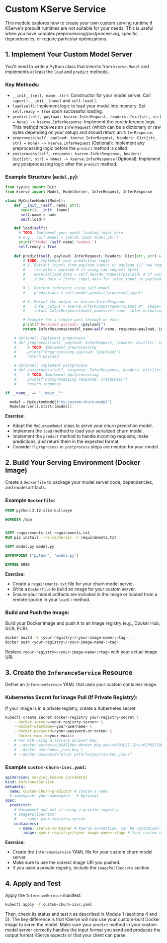 # Custom KServe Service

This module explores how to create your own custom serving runtime if KServe's prebuilt runtimes are not suitable for your needs. This is useful when you have complex preprocessing/postprocessing, specific dependencies, or require particular optimizations.

## 1. Implement Your Custom Model Server

You'll need to write a Python class that inherits from `kserve.Model` and implements at least the `load` and `predict` methods.

### Key Methods:
-   `__init__(self, name: str)`: Constructor for your model server. Call `super().__init__(name)` and `self.load()`.
-   `load(self)`: Implement logic to load your model into memory. Set `self.ready = True` upon successful loading.
-   `predict(self, payload: kserve.InferRequest, headers: Dict[str, str] = None) -> kserve.InferResponse`: Implement the core inference logic. This method receives an `InferRequest` (which can be a dictionary or raw bytes depending on your setup) and should return an `InferResponse`.
-   `preprocess(self, payload: kserve.InferRequest, headers: Dict[str, str] = None) -> kserve.InferRequest` (Optional): Implement any preprocessing logic before the `predict` method is called.
-   `postprocess(self, response: kserve.InferResponse, headers: Dict[str, str] = None) -> kserve.InferResponse` (Optional): Implement any postprocessing logic after the `predict` method.

### Example Structure (`model.py`):

```python
from typing import Dict
from kserve import Model, ModelServer, InferRequest, InferResponse

class MyCustomModel(Model):
    def __init__(self, name: str):
       super().__init__(name)
       self.name = name
       self.load()

    def load(self):
      # TODO: Implement your model loading logic here
      # e.g., self.model = joblib.load('model.pkl')
      print(f"Model {self.name} loaded.")
      self.ready = True
    
    def predict(self, payload: InferRequest, headers: Dict[str, str] = None) -> InferResponse:
        # TODO: Implement your prediction logic
        # 1. Extract inputs from payload.inputs or payload (if raw request)
        #    raw_data = payload # if using raw request bytes
        #    deserialized_data = self.decode_request(payload) # if using kserve.InferInput
        #    input_data = [infer_input.data for infer_input in payload.inputs if infer_input.name == "your_input_name"]

        # 2. Perform inference using self.model
        #    predictions = self.model.predict(processed_input)

        # 3. Format the output as kserve.InferResponse
        #    infer_output = kserve.InferOutput(name="output-0", shape=list(predictions.shape), datatype="FP32", data=predictions.tolist())
        #    return InferResponse(model_name=self.name, infer_outputs=[infer_output])

        # Example for a simple pass-through or echo
        print(f"Received payload: {payload}")
        return InferResponse(model_name=self.name, response=payload, infer_outputs=[]) # Adjust as needed

    # Optional: Implement preprocess
    # def preprocess(self, payload: InferRequest, headers: Dict[str, str] = None) -> InferRequest:
    #     # TODO: Implement preprocessing
    #     print(f"Preprocessing payload: {payload}")
    #     return payload

    # Optional: Implement postprocess
    # def postprocess(self, response: InferResponse, headers: Dict[str, str] = None) -> InferResponse:
    #     # TODO: Implement postprocessing
    #     print(f"Postprocessing response: {response}")
    #     return response

if __name__ == "__main__":

  model = MyCustomModel("my-custom-churn-model")
  ModelServer().start([model])
```

**Exercise:**
-   Adapt the `MyCustomModel` class to serve your churn prediction model.
-   Implement the `load` method to load your serialized churn model.
-   Implement the `predict` method to handle incoming requests, make predictions, and return them in the expected format.
-   Consider if `preprocess` or `postprocess` steps are needed for your model.

## 2. Build Your Serving Environment (Docker Image)

Create a `Dockerfile` to package your model server code, dependencies, and model artifacts.

### Example `Dockerfile`:

```Dockerfile
FROM python:3.12-slim-bullseye

WORKDIR /app


COPY requirements.txt requirements.txt
RUN pip install --no-cache-dir -r requirements.txt

COPY model.py model.py

ENTRYPOINT ["python", "model.py"] 

EXPOSE 8080
```

**Exercise:**
-   Create a `requirements.txt` file for your churn model server.
-   Write a `Dockerfile` to build an image for your custom server.
-   Ensure your model artifacts are included in the image or loaded from a remote source in your `load()` method.

### Build and Push the Image:
Build your Docker image and push it to an image registry (e.g., Docker Hub, GCR, ECR).
```bash
docker build -t <your-registry>/<your-image-name>:<tag> .
docker push <your-registry>/<your-image-name>:<tag>
```
Replace `<your-registry>/<your-image-name>:<tag>` with your actual image URI.

## 3. Create the `InferenceService` Resource

Define an `InferenceService` YAML that uses your custom container image.

### Kubernetes Secret for Image Pull (If Private Registry):
If your image is in a private registry, create a Kubernetes secret:
```bash
kubectl create secret docker-registry your-registry-secret \
    --docker-server=<your-registry-server> \
    --docker-username=<your-username> \
    --docker-password=<your-password-or-token> \
    --docker-email=<your-email>
    # For GCR using a service account key:
    # --docker-server=<LOCATION>-docker.pkg.dev/<PROJECT-ID>/<REPOSITORY> \
    # --docker-username=_json_key \
    # --docker-password="$(cat path/to/your/sa-key.json)"
```

### Example `custom-churn-isvc.yaml`:

```yaml
apiVersion: serving.kserve.io/v1beta1
kind: InferenceService
metadata:
  name: custom-churn-predictor # Choose a name
  # namespace: your-namespace   # Optional
spec:
  predictor:
    # Uncomment and set if using a private registry
    # imagePullSecrets:
    #   - name: your-registry-secret 
    containers:
      - name: kserve-container # KServe convention, can be customized
        image: <your-registry>/<your-image-name>:<tag> # Your custom image URI
```

**Exercise:**
-   Create the `InferenceService` YAML file for your custom churn model server.
-   Make sure to use the correct image URI you pushed.
-   If you used a private registry, include the `imagePullSecrets` section.

## 4. Apply and Test

Apply the `InferenceService` manifest:
```bash
kubectl apply -f custom-churn-isvc.yaml
```

Then, check its status and test it as described in Module 1 (sections 4 and 5). The key difference is that KServe will now use your custom-built Docker image to serve the model.
Make sure your `predict` method in your custom model server correctly handles the input format you send and produces the output format KServe expects or that your client can parse.